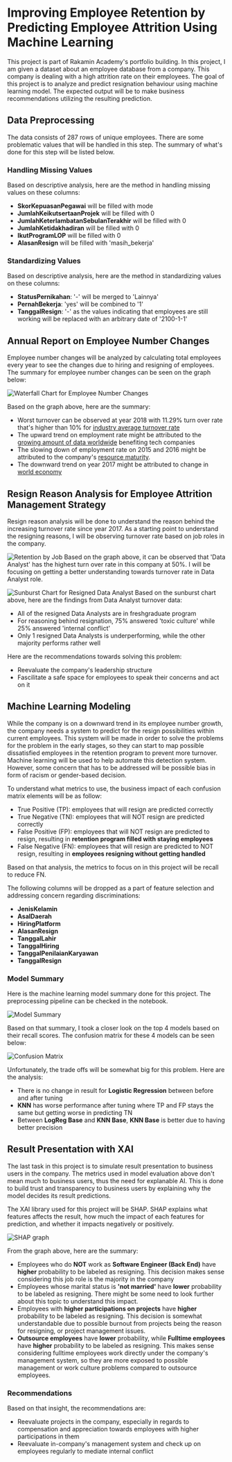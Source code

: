 # Improving Employee Retention by Predicting Employee Attrition Using Machine Learning
This project is part of Rakamin Academy's portfolio building. In this project, I am given a dataset about an employee database from a company. This company is dealing with a high attrition rate on their employees. The goal of this project is to analyze and predict resignation behaviour using machine learning model. The expected output will be to make business recommendations utilizing the resulting prediction.

## Data Preprocessing
The data consists of 287 rows of unique employees. There are some problematic values that will be handled in this step. The summary of what's done for this step will be listed below.

### Handling Missing Values
Based on descriptive analysis, here are the method in handling missing values on these columns:
- **SkorKepuasanPegawai** will be filled with mode
- **JumlahKeikutsertaanProjek** will be filled with 0
- **JumlahKeterlambatanSebulanTerakhir** will be filled with 0
- **JumlahKetidakhadiran** will be filled with 0
- **IkutProgramLOP** will be filled with 0
- **AlasanResign** will be filled with 'masih_bekerja'

### Standardizing Values
Based on descriptive analysis, here are the method in standardizing values on these columns:
- **StatusPernikahan**: '-' will be merged to 'Lainnya'
- **PernahBekerja**: 'yes' will be combined to '1'
- **TanggalResign**: '-' as the values indicating that employees are still working will be replaced with an arbitrary date of '2100-1-1'

## Annual Report on Employee Number Changes
Employee number changes will be analyzed by calculating total employees every year to see the changes due to hiring and resigning of employees. The summary for employee number changes can be seen on the graph below:

![Waterfall Chart for Employee Number Changes](img/waterfall.png)

Based on the graph above, here are the summary:
- Worst turnover can be observed at year 2018 with 11.29% turn over rate that's higher than 10% for [industry average turnover rate](https://www.linkedin.com/business/talent/blog/talent-strategy/industries-with-the-highest-turnover-rates#:~:text=compared%20with%20the%20overall%20average%20of%2010.6%25)
- The upward trend on employment rate might be attributed to the [growing amount of data worldwide](https://www.nasdaq.com/articles/a-decade-of-change%3A-how-tech-evolved-in-the-2010s-and-whats-in-store-for-the-2020s#:~:text=AI%20and%20Big%20Data%20Took%20Off) benefiting tech companies
- The slowing down of employment rate on 2015 and 2016 might be attributed to the company's [resource maturity](https://www.upwork.com/resources/stages-of-business-growth#resource-maturity:~:text=After%20a%20successful%20take%2Doff%20where%20the%20company%20has%20achieved%20the%20rapid%20growth%20it%20aimed%20for%2C%20the%20main%20concern%20of%20businesses%20entering%20the%20resource%20maturity%20stage%20is%20proper%20management%20of%20the%20financial%20gains%20from%20the%20last%20phase).
- The downward trend on year 2017 might be attributed to change in [world economy](https://money.cnn.com/2017/12/28/news/economy/jobs-2017/index.html#:~:text=Another%20sign%20of,plenty%20of%20options.)

## Resign Reason Analysis for Employee Attrition Management Strategy
Resign reason analysis will be done to understand the reason behind the increasing turnover rate since year 2017. As a starting point to understand the resigning reasons, I will be observing turnover rate based on job roles in the company.

![Retention by Job](img/Retention_by_job.png)
Based on the graph above, it can be observed that 'Data Analyst' has the highest turn over rate in this company at 50%. I will be focusing on getting a better understanding towards turnover rate in Data Analyst role.

![Sunburst Chart for Resigned Data Analyst](img/Sunburst.png)
Based on the sunburst chart above, here are the findings from Data Analyst turnover data:
- All of the resigned Data Analysts are in freshgraduate program
- For reasoning behind resignation, 75% answered 'toxic culture' while 25% answered 'internal conflict'
- Only 1 resigned Data Analysts is underperforming, while the other majority performs rather well

Here are the recommendations towards solving this problem:
- Reevaluate the company's leadership structure
- Fascilitate a safe space for employees to speak their concerns and act on it

## Machine Learning Modeling
While the company is on a downward trend in its employee number growth, the company needs a system to predict for the resign possibilities within current employees. This system will be made in order to solve the problems for the problem in the early stages, so they can start to map possible dissatisfied employees in the retention program to prevent more turnover. Machine learning will be used to help automate this detection system. However, some concern that has to be addressed will be possible bias in form of racism or gender-based decision. 

To understand what metrics to use, the business impact of each confusion matrix elements will be as follow:
- True Positive (TP): employees that will resign are predicted correctly
- True Negative (TN): employees that will NOT resign are predicted correctly
- False Positive (FP): employees that will NOT resign are predicted to resign, resulting in **retention program filled with staying employees**
- False Negative (FN): employees that will resign are predicted to NOT resign, resulting in **employees resigning without getting handled**

Based on that analysis, the metrics to focus on in this project will be recall to reduce FN.

The following columns will be dropped as a part of feature selection and addressing concern regarding discriminations:
- **JenisKelamin**
- **AsalDaerah**
- **HiringPlatform**
- **AlasanResign**
- **TanggalLahir**
- **TanggalHiring**
- **TanggalPenilaianKaryawan**
- **TanggalResign**

### Model Summary
Here is the machine learning model summary done for this project. The preprocessing pipeline can be checked in the notebook.

![Model Summary](img/Model_summary.png)

Based on that summary, I took a closer look on the top 4 models based on their recall scores. The confusion matrix for these 4 models can be seen below:

![Confusion Matrix](img/Conf_matrix.png)

Unfortunately, the trade offs will be somewhat big for this problem. Here are the analysis:
- There is no change in result for **Logistic Regression** between before and after tuning
- **KNN** has worse performance after tuning where TP and FP stays the same but getting worse in predicting TN
- Between **LogReg Base** and **KNN Base**, **KNN Base** is better due to having better precision

## Result Presentation with XAI
The last task in this project is to simulate result presentation to business users in the company. The metrics used in model evaluation above don't mean much to business users, thus the need for explanable AI. This is done to build trust and transparency to business users by explaining why the model decides its result predictions.

The XAI library used for this project will be SHAP. SHAP explains what features affects the result, how much the impact of each features for prediction, and whether it impacts negatively or positively.

![SHAP graph](img/shap.png)

From the graph above, here are the summary:
- Employees who do **NOT** work as **Software Engineer (Back End)** have **higher** probability to be labeled as resigning. This decision makes sense considering this job role is the majority in the company
- Employees whose marital status is **'not married'** have **lower** probability to be labeled as resigning. There might be some need to look further about this topic to understand this impact.
- Employees with **higher participations on projects** have **higher** probability to be labeled as resigning. This decision is somewhat understandable due to possible burnout from projects being the reason for resigning, or project management issues.
- **Outsource employees** have **lower** probability, while **Fulltime employees** have **higher** probability to be labeled as resigning. This makes sense considering fulltime employees work directly under the company's management system, so they are more exposed to possible management or work culture problems compared to outsource employees.

### Recommendations
Based on that insight, the recommendations are:
- Reevaluate projects in the company, especially in regards to compensation and appreciation towards employees with higher participations in them
- Reevaluate in-company's management system and check up on employees regularly to mediate internal conflict